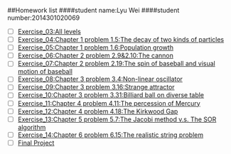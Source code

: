 ##Homework list
####student name:Lyu Wei
####student number:2014301020069

* [ ] [Exercise_03:All levels]()
* [ ] [Exercise_04:Chapter 1 problem 1.5:The decay of two kinds of particles]()
* [ ] [Exercise_05:Chapter 1 problem 1.6:Population growth]()
* [ ] [Exercise_06:Chapter 2 problem 2.9&2.10:The cannon]()
* [ ] [Exercise_07:Chapter 2 problem 2.19:The spin of baseball and visual motion of baseball]()
* [ ] [Exercise_08:Chapter 3 problem 3.4:Non-linear oscillator]()
* [ ] [Exercise_09:Chapter 3 problem 3.16:Strange attractor]()
* [ ] [Exercise_10:Chapter 3 problem 3.31:Billiard ball on diverse table]()
* [ ] [Exercise_11:Chapter 4 problem 4.11:The percession of Mercury]()
* [ ] [Exercise_12:Chapter 4 problem 4.18:The Kirkwood Gap]()
* [ ] [Exercise_13:Chapter 5 problem 5.7:The Jacobi method v.s. The SOR algorithm]()
* [ ] [Exercise_14:Chapter 6 problem 6.15:The realistic string problem]()
* [ ] [Final Project]()
